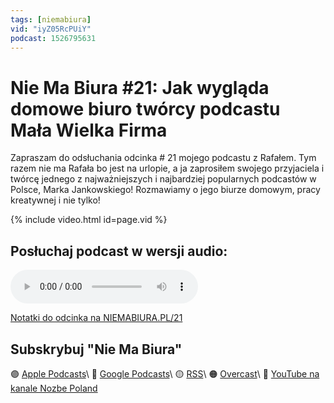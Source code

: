 ```yaml
---
tags: [niemabiura]
vid: "iyZ05RcPUiY"
podcast: 1526795631
---
```


# Nie Ma Biura #21: Jak wygląda domowe biuro twórcy podcastu Mała Wielka Firma

Zapraszam do odsłuchania odcinka # 21 mojego podcastu z Rafałem. Tym razem nie ma Rafała bo jest na urlopie, a ja zaprosiłem swojego przyjaciela i twórcę jednego z najważniejszych i najbardziej popularnych podcastów w Polsce, Marka Jankowskiego! Rozmawiamy o jego biurze domowym, pracy kreatywnej i nie tylko!

{% include video.html id=page.vid %}

<!--More-->

## Posłuchaj podcast w wersji audio:

<audio controls>
<source src="https://media.transistor.fm/76fd94e8/f2be02a9.mp3" type="audio/mpeg">
</audio>



[Notatki do odcinka na NIEMABIURA.PL/21](https://niemabiura.pl/21)

## Subskrybuj "Nie Ma Biura"

🟣 [Apple Podcasts](https://podcasts.apple.com/pl/podcast/nie-ma-biura/id1526795631)\\
🔵 [Google Podcasts](https://podcasts.google.com/feed/aHR0cHM6Ly9mZWVkcy50cmFuc2lzdG9yLmZtL25pZW1hYml1cmE)\\
🟡 [RSS](https://nozbe.com/niemabiura.rss)\\
🟠 [Overcast](https://overcast.fm/itunes1526795631/nie-ma-biura)\\
🔴 [YouTube na kanale Nozbe Poland](https://youtube.com/NozbePoland)

<!--podcast: 1526795631-->

[n]: https://michael.gratis/nozbe_pl
[np]: https://michael.gratis/nozbepersonal_pl